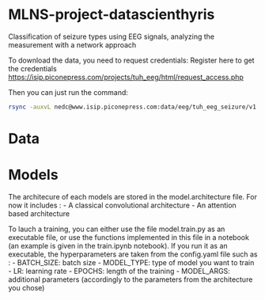 # MLNS-project-datascienthyris
Classification of seizure types using EEG signals, analyzing the measurement with a network approach


To download the data, you need to request credentials:
Register here to get the credentials https://isip.piconepress.com/projects/tuh_eeg/html/request_access.php

Then you can just run the command:

```sh
rsync -auxvL nedc@www.isip.piconepress.com:data/eeg/tuh_eeg_seizure/v1.5.2/ data/
```

# Data


# Models

The architecure of each models are stored in the model.architecture file. For now it includes :
    - A classical convolutional architecture
    - An attention based architecture

To lauch a training, you can either use the file model.train.py as an executable file, or use the functions implemented in this file in a notebook (an example is given in the train.ipynb notebook). If you run it as an executable, the hyperparameters are taken from the config.yaml file such as :
    -  BATCH_SIZE: batch size
    -  MODEL_TYPE: type of model you want to train
    -  LR: learning rate
    -  EPOCHS: length of the training
    -  MODEL_ARGS: additional parameters (accordingly to the parameters from the architecture you chose)




